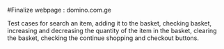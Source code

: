 #Finalize webpage : domino.com.ge

Test cases for search an item, adding it to the basket, checking basket, increasing and decreasing
the quantity of the item in the basket, clearing the basket, checking the continue shopping and 
checkout buttons.

